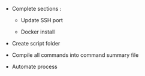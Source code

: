 - Complete sections :
 
    - Update SSH port

    - Docker install

- Create script folder
- Compile all commands into command summary file
- Automate process 